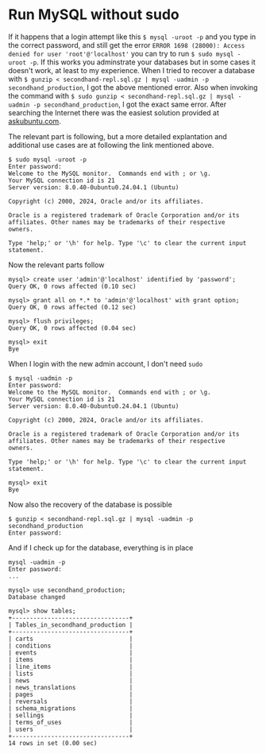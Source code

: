 Run MySQL without sudo
======================

If it happens that a login attempt like this `$ mysql -uroot -p` and you type in the correct password, and still get the error `ERROR 1698 (28000): Access denied for user 'root'@'localhost'` you can try to run `$ sudo mysql -uroot -p`. If this works you adminstrate your databases but in some cases it doesn't work, at least to my experience. When I tried to recover a database with `$ gunzip < secondhand-repl.sql.gz | mysql -uadmin -p secondhand_production`, I got the above mentioned error. Also when invoking the command with `$ sudo gunzip < secondhand-repl.sql.gz | mysql -uadmin -p secondhand_production`, I got the exact same error. After searching the Internet there was the easiest solution provided at [askubuntu.com](https://askubuntu.com/questions/1312977/logging-in-mysql-as-root-works-only-on-sudo).

The relevant part is following, but a more detailed explantation and additional use cases are at following the link mentioned above.

    $ sudo mysql -uroot -p
    Enter password:
    Welcome to the MySQL monitor.  Commands end with ; or \g.
    Your MySQL connection id is 21
    Server version: 8.0.40-0ubuntu0.24.04.1 (Ubuntu)
    
    Copyright (c) 2000, 2024, Oracle and/or its affiliates.
    
    Oracle is a registered trademark of Oracle Corporation and/or its
    affiliates. Other names may be trademarks of their respective
    owners.
    
    Type 'help;' or '\h' for help. Type '\c' to clear the current input statement.

Now the relevant parts follow 

    mysql> create user 'admin'@'localhost' identified by 'password';
    Query OK, 0 rows affected (0.10 sec)
    
    mysql> grant all on *.* to 'admin'@'localhost' with grant option;
    Query OK, 0 rows affected (0.12 sec)
    
    mysql> flush privileges;
    Query OK, 0 rows affected (0.04 sec)
    
    mysql> exit
    Bye

When I login with the new admin account, I don't need `sudo`

    $ mysql -uadmin -p
    Enter password:
    Welcome to the MySQL monitor.  Commands end with ; or \g.
    Your MySQL connection id is 21
    Server version: 8.0.40-0ubuntu0.24.04.1 (Ubuntu)
    
    Copyright (c) 2000, 2024, Oracle and/or its affiliates.
    
    Oracle is a registered trademark of Oracle Corporation and/or its
    affiliates. Other names may be trademarks of their respective
    owners.
    
    Type 'help;' or '\h' for help. Type '\c' to clear the current input statement.
    
    mysql> exit
    Bye

Now also the recovery of the database is possible 

    $ gunzip < secondhand-repl.sql.gz | mysql -uadmin -p secondhand_production
    Enter password:

And if I check up for the database, everything is in place 

    mysql -uadmin -p
    Enter password:
    ...

    mysql> use secondhand_production;
    Database changed

    mysql> show tables;
    +---------------------------------+
    | Tables_in_secondhand_production |
    +---------------------------------+
    | carts                           |
    | conditions                      |
    | events                          |
    | items                           |
    | line_items                      |
    | lists                           |
    | news                            |
    | news_translations               |
    | pages                           |
    | reversals                       |
    | schema_migrations               |
    | sellings                        |
    | terms_of_uses                   |
    | users                           |
    +---------------------------------+
    14 rows in set (0.00 sec)
    
